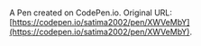 # 

A Pen created on CodePen.io. Original URL: [https://codepen.io/satima2002/pen/XWVeMbY](https://codepen.io/satima2002/pen/XWVeMbY).



